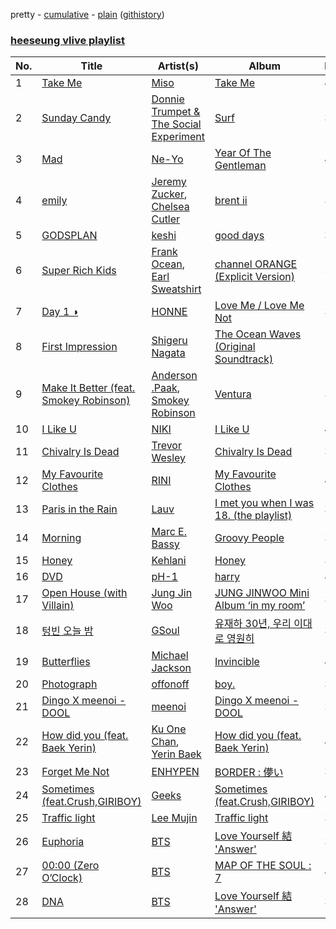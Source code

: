 pretty - [cumulative](/playlists/cumulative/heeseung%20vlive%20playlist.md) - [plain](/playlists/plain/4Rk4I2qIELX5Zctwq9y71s) ([githistory](https://github.githistory.xyz/tg-z/spotify-playlist-archive/blob/main/playlists/plain/4Rk4I2qIELX5Zctwq9y71s))

### [heeseung vlive playlist](https://open.spotify.com/playlist/4Rk4I2qIELX5Zctwq9y71s)

> 

| No. | Title | Artist(s) | Album | Length |
|---|---|---|---|---|
| 1 | [Take Me](https://open.spotify.com/track/7tIJDktakabGoHjwTTa35W) | [Miso](https://open.spotify.com/artist/04xEkodoWyFji8icX911jM) | [Take Me](https://open.spotify.com/album/7Cr3sCsROrVfclDb7d9z5z) | 4:17 |
| 2 | [Sunday Candy](https://open.spotify.com/track/6fTdcGsjxlAD9PSkoPaLMX) | [Donnie Trumpet & The Social Experiment](https://open.spotify.com/artist/0ojcq9LJQWMawQdFDw3M0L) | [Surf](https://open.spotify.com/album/3eM1KTKmpqrQOvuvYY42cr) | 3:46 |
| 3 | [Mad](https://open.spotify.com/track/4LxjagX6D8MxMaoTmqpQ8Y) | [Ne-Yo](https://open.spotify.com/artist/21E3waRsmPlU7jZsS13rcj) | [Year Of The Gentleman](https://open.spotify.com/album/6dC6J5qkPcJ1iGshEN5MpX) | 4:14 |
| 4 | [emily](https://open.spotify.com/track/1sTtlEZeVeeEnxEztJNkYN) | [Jeremy Zucker](https://open.spotify.com/artist/3gIRvgZssIb9aiirIg0nI3), [Chelsea Cutler](https://open.spotify.com/artist/5JMLG56F1X5mFmWNmS0iAp) | [brent ii](https://open.spotify.com/album/0A9eIFTz09ciHqCHJNYyf2) | 3:53 |
| 5 | [GODSPLAN](https://open.spotify.com/track/6aytsGpo91kYvyiT0qZca3) | [keshi](https://open.spotify.com/artist/3pc0bOVB5whxmD50W79wwO) | [good days](https://open.spotify.com/album/6xOdE0k7H5TY9x74dhLdti) | 3:21 |
| 6 | [Super Rich Kids](https://open.spotify.com/track/0K9oqDmJBgSFjXU1bUY9Fk) | [Frank Ocean](https://open.spotify.com/artist/2h93pZq0e7k5yf4dywlkpM), [Earl Sweatshirt](https://open.spotify.com/artist/3A5tHz1SfngyOZM2gItYKu) | [channel ORANGE (Explicit Version)](https://open.spotify.com/album/623Ef2ZEB3Njklix4PC0Rs) | 5:04 |
| 7 | [Day 1 ◑](https://open.spotify.com/track/6ZzYETKetIfNUsZUb23jgG) | [HONNE](https://open.spotify.com/artist/0Vw76uk7P8yVtTClWyOhac) | [Love Me / Love Me Not](https://open.spotify.com/album/0fwZXPXf41aF6H0CN3UtXV) | 3:53 |
| 8 | [First Impression](https://open.spotify.com/track/3iyINjITP40s8XrxAtn02W) | [Shigeru Nagata](https://open.spotify.com/artist/3yGeOkXjCDmbjPim19SBmP) | [The Ocean Waves (Original Soundtrack)](https://open.spotify.com/album/6nuyCZwPP0gdYpdoNCfhVU) | 1:38 |
| 9 | [Make It Better (feat. Smokey Robinson)](https://open.spotify.com/track/4SBVWkRIMJ6WBCYPvr5Bwr) | [Anderson .Paak](https://open.spotify.com/artist/3jK9MiCrA42lLAdMGUZpwa), [Smokey Robinson](https://open.spotify.com/artist/0h9smro0z3HqUbD94jotU8) | [Ventura](https://open.spotify.com/album/0YF8PfcGbsKg5IaFyPnlyY) | 3:39 |
| 10 | [I Like U](https://open.spotify.com/track/6f7BE3VcZScJx6n3wsf5Z3) | [NIKI](https://open.spotify.com/artist/2kxP07DLgs4xlWz8YHlvfh) | [I Like U](https://open.spotify.com/album/4Hnz0SvIaKVJkuwe93fVy6) | 4:27 |
| 11 | [Chivalry Is Dead](https://open.spotify.com/track/4BYO8KU39k40yaRAwDgyUs) | [Trevor Wesley](https://open.spotify.com/artist/5N9mXRQoidjsUWjowibwqw) | [Chivalry Is Dead](https://open.spotify.com/album/2E5ilvJ3i9CU9DYNvmk8ZA) | 3:28 |
| 12 | [My Favourite Clothes](https://open.spotify.com/track/2ZwIO3ufWLFYxtEoam9ydu) | [RINI](https://open.spotify.com/artist/2joIhhX3Feq47H4QXVDOr3) | [My Favourite Clothes](https://open.spotify.com/album/3zK38xJnIBbBwMXtZHwF92) | 4:17 |
| 13 | [Paris in the Rain](https://open.spotify.com/track/41CgzGD7xlgnJe14R4cqkL) | [Lauv](https://open.spotify.com/artist/5JZ7CnR6gTvEMKX4g70Amv) | [I met you when I was 18. (the playlist)](https://open.spotify.com/album/7lqieLm717j9Z8JrG7POkS) | 3:24 |
| 14 | [Morning](https://open.spotify.com/track/54Yappwod1fELR5zb2gDBn) | [Marc E. Bassy](https://open.spotify.com/artist/3tQx1LPXbsYjE9VwN1Peaa) | [Groovy People](https://open.spotify.com/album/2a8IWtMGQl8oIA3lUtLDQw) | 3:26 |
| 15 | [Honey](https://open.spotify.com/track/5QTdOvIF2ehBMZpSIIGzIo) | [Kehlani](https://open.spotify.com/artist/0cGUm45nv7Z6M6qdXYQGTX) | [Honey](https://open.spotify.com/album/2D37uNhXgherfImusGBKTx) | 3:19 |
| 16 | [DVD](https://open.spotify.com/track/1rPm2vsc150LEkkcqAhx3B) | [pH-1](https://open.spotify.com/artist/2u7CP5T30c8ctenzXgEV1W) | [harry](https://open.spotify.com/album/7rIzTIf076lQYKUgK9gCoz) | 4:00 |
| 17 | [Open House (with Villain)](https://open.spotify.com/track/3W9UYsyZ40OIhkxkYTQ0te) | [Jung Jin Woo](https://open.spotify.com/artist/5uVgoepJHC3fbOohI5gXc4) | [JUNG JINWOO Mini Album ‘in my room’](https://open.spotify.com/album/4r88ebYZehStOx32TiZkNc) | 3:05 |
| 18 | [텅빈 오늘 밤](https://open.spotify.com/track/17GA2xHur0TNTEfbHolh1B) | [GSoul](https://open.spotify.com/artist/4oEXworvhegyK83rZwVyWL) | [유재하 30년, 우리 이대로 영원히](https://open.spotify.com/album/0hAdjcLUWLfoTGg8NZ9CUY) | 3:34 |
| 19 | [Butterflies](https://open.spotify.com/track/0rT9f5BSZrZ6DvzfBEckG0) | [Michael Jackson](https://open.spotify.com/artist/3fMbdgg4jU18AjLCKBhRSm) | [Invincible](https://open.spotify.com/album/52E4RP7XDzalpIrOgSTgiQ) | 4:39 |
| 20 | [Photograph](https://open.spotify.com/track/0PkpRtJqrwuXhbdtJuQm7E) | [offonoff](https://open.spotify.com/artist/0dTj3SqwE8kPnCzyzvYzhT) | [boy.](https://open.spotify.com/album/4crHesv3PHfci2PBJ6m9sj) | 3:59 |
| 21 | [Dingo X meenoi - DOOL](https://open.spotify.com/track/2VaijXuoq5ES6eBoWBy8Mf) | [meenoi](https://open.spotify.com/artist/5KuvNz7npsGeDJdk8QHMVH) | [Dingo X meenoi - DOOL](https://open.spotify.com/album/2pLrRMY6ipmEwgyFuTyCJT) | 2:59 |
| 22 | [How did you (feat. Baek Yerin)](https://open.spotify.com/track/2mVb3RIBLffHQsauvkHBuf) | [Ku One Chan](https://open.spotify.com/artist/6ClAFFqc8VEOKSGTrvy8V5), [Yerin Baek](https://open.spotify.com/artist/6dhfy4ByARPJdPtMyrUYJK) | [How did you (feat. Baek Yerin)](https://open.spotify.com/album/1QAenbdPhvPmioXem29cTV) | 4:09 |
| 23 | [Forget Me Not](https://open.spotify.com/track/3QA3KfGs1UvSEZkWcio81R) | [ENHYPEN](https://open.spotify.com/artist/5t5FqBwTcgKTaWmfEbwQY9) | [BORDER : 儚い](https://open.spotify.com/album/05UNmVxVeG3XwkfrcXls5g) | 3:23 |
| 24 | [Sometimes (feat.Crush,GIRIBOY)](https://open.spotify.com/track/2ub9mtu4PfQVeG8DNjjNB0) | [Geeks](https://open.spotify.com/artist/5VxfguafjfSdJcN10ACVZe) | [Sometimes (feat.Crush,GIRIBOY)](https://open.spotify.com/album/7kQBmwF9TIkAQj8EJIc73q) | 4:20 |
| 25 | [Traffic light](https://open.spotify.com/track/03qu1u4hDyepQQi2lNxCka) | [Lee Mujin](https://open.spotify.com/artist/4Xj0peBt3EZHbdF20JmdWC) | [Traffic light](https://open.spotify.com/album/4lHGpxL8peLQSZRgl1Lssm) | 3:51 |
| 26 | [Euphoria](https://open.spotify.com/track/3p6hnejEQYXkiTO1lAzVc0) | [BTS](https://open.spotify.com/artist/3Nrfpe0tUJi4K4DXYWgMUX) | [Love Yourself 結 'Answer'](https://open.spotify.com/album/2lATw9ZAVp7ILQcOKPCPqp) | 3:48 |
| 27 | [00:00 (Zero O’Clock)](https://open.spotify.com/track/4AlihYDqxXshKhvh5tnMfP) | [BTS](https://open.spotify.com/artist/3Nrfpe0tUJi4K4DXYWgMUX) | [MAP OF THE SOUL : 7](https://open.spotify.com/album/6mJZTV8lCqnwftYZa94bXS) | 4:10 |
| 28 | [DNA](https://open.spotify.com/track/6Z7m5DLNPOaPg9T6nXK0rQ) | [BTS](https://open.spotify.com/artist/3Nrfpe0tUJi4K4DXYWgMUX) | [Love Yourself 結 'Answer'](https://open.spotify.com/album/2lATw9ZAVp7ILQcOKPCPqp) | 3:43 |